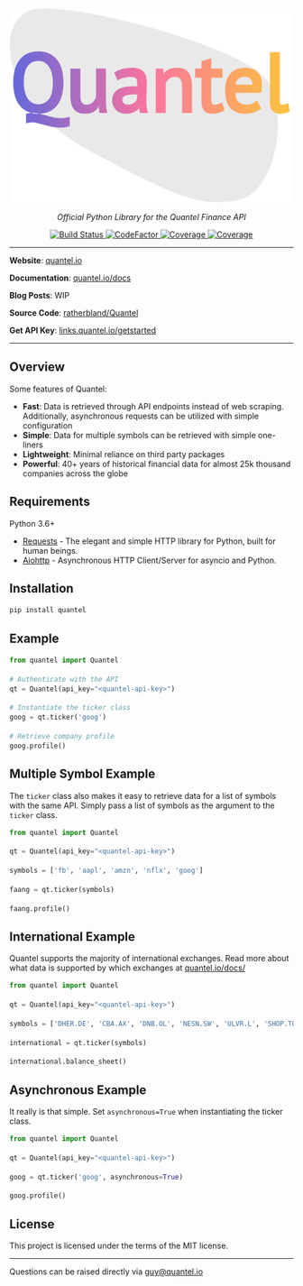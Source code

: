 <p align="center">
    <img src="https://raw.githubusercontent.com/RatherBland/Quantel/master/docs/img/quantel.png">
</p>
<p align="center">
    <em>Official Python Library for the Quantel Finance API</em>
</p>
<p align="center">
    <a href="https://travis-ci.com/ratherbland/quantel" target="_blank">
        <img src="https://travis-ci.com/ratherbland/quantel.svg?branch=master" alt="Build Status">
    </a>
<a href="https://www.codefactor.io/repository/github/ratherbland/quantel">
    <img src="https://www.codefactor.io/repository/github/ratherbland/quantel/badge" alt="CodeFactor" />
</a>
<a href="https://app.codecov.io/gh/RatherBland/Quantel">
    <img src="https://img.shields.io/codecov/c/github/ratherbland/Quantel" alt="Coverage">
</a>
<a href="https://app.codecov.io/gh/RatherBland/Quantel">
    <img src="https://static.pepy.tech/personalized-badge/quantel?period=total&units=international_system&left_color=grey&right_color=brightgreen&left_text=Downloads
" alt="Coverage">
</a>
</p>



---
**Website**: <a target="_blank" href="https://quantel.io">quantel.io </a>

**Documentation**: <a target="_blank" href="https://quantel.io/docs">quantel.io/docs </a>

**Blog Posts**: WIP

**Source Code**: <a href="https://github.com/ratherbland/Quantel">ratherbland/Quantel </a>

**Get API Key**: <a href="http://links.quantel.io/getstarted">links.quantel.io/getstarted </a>

---

## Overview

Some features of Quantel:

- **Fast**: Data is retrieved through API endpoints instead of web scraping. Additionally, asynchronous requests can be utilized with simple configuration
- **Simple**: Data for multiple symbols can be retrieved with simple one-liners
- **Lightweight**: Minimal reliance on third party packages
- **Powerful**: 40+ years of historical financial data for almost 25k thousand companies across the globe

## Requirements

Python 3.6+

- [Requests](https://requests.readthedocs.io/en/master/) - The elegant and simple HTTP library for Python, built for human beings.
- [Aiohttp](https://docs.aiohttp.org/en/stable/) - Asynchronous HTTP Client/Server for asyncio and Python.

## Installation

```bash
pip install quantel
```

## Example


```python
from quantel import Quantel

# Authenticate with the API
qt = Quantel(api_key="<quantel-api-key>")

# Instantiate the ticker class
goog = qt.ticker('goog')

# Retrieve company profile
goog.profile()
```

## Multiple Symbol Example

The `ticker` class also makes it easy to retrieve data for a list of symbols with the same API. Simply pass a list of symbols as the argument to the `ticker` class.

```python
from quantel import Quantel

qt = Quantel(api_key="<quantel-api-key>")

symbols = ['fb', 'aapl', 'amzn', 'nflx', 'goog']

faang = qt.ticker(symbols)

faang.profile()
```


## International Example

Quantel supports the majority of international exchanges. Read more about what data is supported by which exchanges at [quantel.io/docs/](https://quantel.io/docs)

```python
from quantel import Quantel

qt = Quantel(api_key="<quantel-api-key>")

symbols = ['DHER.DE', 'CBA.AX', 'DNB.OL', 'NESN.SW', 'ULVR.L', 'SHOP.TO', 'EDF.PA', ' RELIANCE.NS']

international = qt.ticker(symbols)

international.balance_sheet()
```

## Asynchronous Example

It really is that simple. Set `asynchronous=True` when instantiating the ticker class.

```python
from quantel import Quantel

qt = Quantel(api_key="<quantel-api-key>")

goog = qt.ticker('goog', asynchronous=True)

goog.profile()
```

## License

This project is licensed under the terms of the MIT license.

---

Questions can be raised directly via <a href="mailto:guy@quantel.io">guy@quantel.io</a>